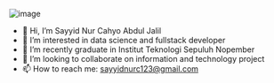 ![image](https://user-images.githubusercontent.com/103240207/193903916-bb402d9d-c95c-4d38-bb31-5f91b2b3c1b0.png)

- 👋 Hi, I’m Sayyid Nur Cahyo Abdul Jalil
- 👀 I’m interested in data science and fullstack developer
- 🌱 I’m recently graduate in Institut Teknologi Sepuluh Nopember
- 💞️ I’m looking to collaborate on information and technology project
- 📫 How to reach me: sayyidnurc123@gmail.com

<!---
SayyidNurCahyo/SayyidNurCahyo is a ✨ special ✨ repository because its `README.md` (this file) appears on your GitHub profile.
You can click the Preview link to take a look at your changes.
--->
